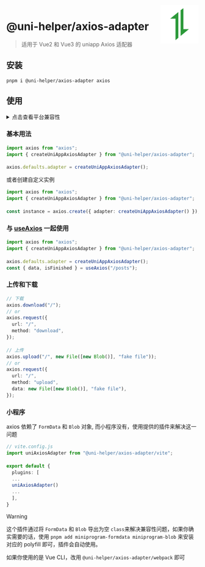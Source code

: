 <img src="./assets/logo.svg" alt="logo of @uni-helper/axios-adapter repository" width="100" height="100" align="right" />

# @uni-helper/axios-adapter

> 适用于 Vue2 和 Vue3 的 uniapp Axios 适配器

## 安装

```
pnpm i @uni-helper/axios-adapter axios
```

## 使用

<details>
<summary>点击查看平台兼容性</summary>

| Vue2 | Vue3 |
| ---- | ---- |
| √    | √    |

| App                                      | 快应用 | 微信小程序 | 支付宝小程序 | 百度小程序 | 字节小程序 | QQ 小程序 |
| ---------------------------------------- | ------ | ---------- | ------------ | ---------- | ---------- | --------- |
| HBuilderX 3.4.8<br/>app-vue<br/>app-nvue | √      | √          | √            | √          | √          | √         |

| 钉钉小程序 | 快手小程序 | 飞书小程序 | 京东小程序 |
| ---------- | ---------- | ---------- | ---------- |
| √          | √          | √          | √          |

| H5-Safari | Android Browser | 微信浏览器(Android) | QQ 浏览器(Android) | Chrome | IE  | Edge | Firefox | PC-Safari |
| --------- | --------------- | ------------------- | ------------------ | ------ | --- | ---- | ------- | --------- |
| √         | √               | √                   | √                  | √      | √   | √    | √       | √         |

</details>

### 基本用法

```ts
import axios from "axios";
import { createUniAppAxiosAdapter } from "@uni-helper/axios-adapter";

axios.defaults.adapter = createUniAppAxiosAdapter();
```

或者创建自定义实例

```ts
import axios from "axios";
import { createUniAppAxiosAdapter } from "@uni-helper/axios-adapter";

const instance = axios.create({ adapter: createUniAppAxiosAdapter() });
```

### 与 [useAxios](https://vueuse.org/integrations/useAxios/) 一起使用

```ts
import axios from "axios";
import { createUniAppAxiosAdapter } from "@uni-helper/axios-adapter";

axios.defaults.adapter = createUniAppAxiosAdapter();
const { data, isFinished } = useAxios("/posts");
```

### 上传和下载

```ts
// 下载
axios.download("/");
// or
axios.request({
  url: "/",
  method: "download",
});

// 上传
axios.upload("/", new File([new Blob()], "fake file"));
// or
axios.request({
  url: "/",
  method: "upload",
  data: new File([new Blob()], "fake file"),
});
```

### 小程序

axios 依赖了 `FormData` 和 `Blob` 对象, 而小程序没有，使用提供的插件来解决这一问题

```ts
// vite.config.js
import uniAxiosAdapter from "@uni-helper/axios-adapter/vite";

export default {
  plugins: [
  ...
  uniAxiosAdapter()
  ...
  ],
}
```

> [!WARNING]
> 这个插件通过将 `FormData` 和 `Blob` 导出为空 `class`来解决兼容性问题，如果你确实需要的话，使用 `pnpm add miniprogram-formdata miniprogram-blob` 来安装对应的 polyfill 即可，插件会自动使用。

如果你使用的是 Vue CLI，改用 `@uni-helper/axios-adapter/webpack` 即可
